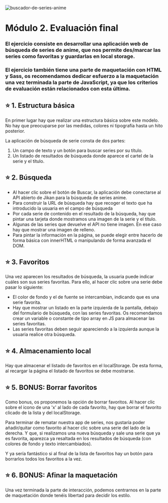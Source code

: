 ![buscador-de-series-anime](https://user-images.githubusercontent.com/93329410/147990464-5b013053-84c5-41da-bcca-476066c4e389.jpg)
<h1>Módulo 2. Evaluación final</h1>
<h3>El ejercicio consiste en desarrollar una aplicación web de búsqueda de series de anime, que nos permite des/marcar las series como favoritas y guardarlas en local storage.</h3>
<h3>El ejercicio también tiene una parte de maquetación con HTML y Sass, os recomendamos dedicar esfuerzo a la maquetación una vez terminada la parte de JavaScript, ya que los criterios de evaluación están relacionados con esta última.</h3>

<h2>⭐ 1. Estructura básica</h2>
<p>En primer lugar hay que realizar una estructura básica sobre este modelo. No hay que preocuparse por las
medidas, colores ni tipografía hasta un hito posterior.</p>
<p>La aplicación de búsqueda de serie consta de dos partes:</p>
<ol>  
  <li>Un campo de texto y un botón para buscar series por su título.</li>
  <li>Un listado de resultados de búsqueda donde aparece el cartel de la serie y el título.</li>
</ol>

<h2>⭐ 2. Búsqueda</h2>
<ul>
  <li>Al hacer clic sobre el botón de Buscar, la aplicación debe conectarse al API abierto de Jikan para la búsqueda de series anime.</li>
  <li>Para construir la URL de búsqueda hay que recoger el texto que ha introducido la usuaria en el campo de búsqueda</li>
  <li>Por cada serie de contenido en el resultado de la búsqueda, hay que pintar una tarjeta donde mostramos una imagen de la serie y el título.</li>
  <li>Algunas de las series que devuelve el API no tiene imagen. En ese caso hay que mostrar una imagen de relleno.</li>
  <li>Para pintar la información en la página, se puede elegir entre hacerlo de forma básica con innerHTML o manipulando de forma avanzada el DOM.</li>
</ul>

<h2>⭐ 3. Favoritos</h2>
<p>Una vez aparecen los resultados de búsqueda, la usuaria puede indicar cuáles son sus series favoritas. Para ello, al hacer clic sobre una serie debe pasar lo siguiente:</p>
<ul>
  <li>El color de fondo y el de fuente se intercambian, indicando que es una serie favorita.</li>
  <li>Hay que mostrar un listado en la parte izquierda de la pantalla, debajo del formulario de     búsqueda, con las series favoritas. Os recomendamos crear un variable o constante de tipo array en JS para almacenar las series favoritas.
</li>
  <li>Las series favoritas deben seguir apareciendo a la izquierda aunque la usuaria realice otra búsqueda.
</li>
</ul>

<h2>⭐ 4. Almacenamiento local</h2>
<p>Hay que almacenar el listado de favoritos en el localStorage. De esta forma, al recargar la página el listado de favoritos se debe mostrarse.</p>

<h2>⭐ 5. BONUS: Borrar favoritos</h2>
<p>Como bonus, os proponemos la opción de borrar favoritos. Al hacer clic sobre el icono de una 'x' al lado de cada favorito, hay que borrar el favorito clicado de la lista y del localStorage.</p>
<p>Para terminar de rematar nuestra app de series, nos gustaría poder añadir/quitar como favorito al hacer clic sobre una serie del lado de la derecha. Y que, si realizamos una nueva búsqueda y sale una serie que ya es favorita, aparezca ya resaltada en los resultados de búsqueda (con colores de fondo y texto intercambiados).</p>
<p>Y ya sería fantástico si al final de la lista de favoritos hay un botón para borrarlos todos los favoritos a la vez.</p>

<h2>⭐ 6. BONUS: Afinar la maquetación</h2>
<p>Una vez terminada la parte de interacción, podemos centrarnos en la parte de maquetación donde tenéis libertad para decidir los estilo.</p>
